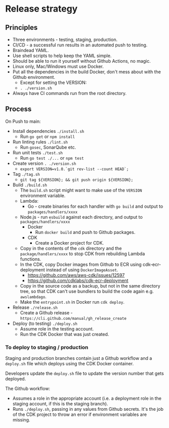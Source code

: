 # Release strategy

## Principles

* Three environments - testing, staging, production.
* CI/CD - a successful run results in an automated push to testing.
* Braindead YAML.
* Use shell scripts to help keep the YAML simple.
* Should be able to run it yourself without Github Actions, no magic.
* Linux only, Mac/Windows must use Docker.
* Put all the dependencies in the build Docker, don't mess about with the Github environment.
  * Except for setting the VERSION:
  * `. ./version.sh`
* Always have CI commands run from the root directory.

## Process

On Push to main:
  * Install dependencies `./install.sh`
      * Run `go get` or `npm install`
  * Run linting rules `./lint.sh`
      * Run `gosec`, SonarQube etc.
  * Run unit tests `./test.sh`
      * Run `go test ./...` or `npm test`
  * Create version `. ./version.sh`
      * ``export VERSION=v1.0.`git rev-list --count HEAD`;``
  * Tag `./tag.sh`
      * `git tag ${VERSION}; && git push origin ${VERSION};`
  * Build `./build.sh`
      * The `build.sh` script might want to make use of the `VERSION` environment variable.
      * Lambda:
        * Go - create binaries for each handler with `go build` and output to `packages/handlers/xxxx`
	* Node.js - run `esbuild` against each directory, and output to `packages/handlers/xxxx`
      * Docker
        * Run `docker build` and push to Github packages.
      * CDK
        * Create a Docker project for CDK.
	* Copy in the contents of the `cdk` directory and the `package/handlers/xxxx` to stop CDK from rebuilding Lambda functions.
	* In the CDK, copy Docker images from Github to ECR using cdk-ecr-deployment instead of using `DockerImageAsset`.
	  * https://github.com/aws/aws-cdk/issues/12597
	  * https://github.com/cdklabs/cdk-ecr-deployment
	* Copy in the source code as a backup, but not in the same directory tree, so that CDK can't use bundlers to build the code again e.g. `awslambdago`.
	* Make the `entrypoint.sh` in Docker run `cdk deploy`.
  * Release `./release.sh`
      * Create a Github release - `https://cli.github.com/manual/gh_release_create`
  * Deploy (to testing) `./deploy.sh`
      * Assume role in the testing account.
      * Run the CDK Docker that was just created.

### To deploy to staging / production

Staging and production branches contain just a Github workflow and a `deploy.sh` file which deploys using the CDK Docker container.

Developers update the `deploy.sh` file to update the version number that gets deployed.

The Github workflow:

* Assumes a role in the appropriate account (i.e. a deployment role in the staging account, if this is the staging branch).
* Runs `./deploy.sh`, passing in any values from Github secrets. It's the job of the CDK project to throw an error if environment variables are missing.

